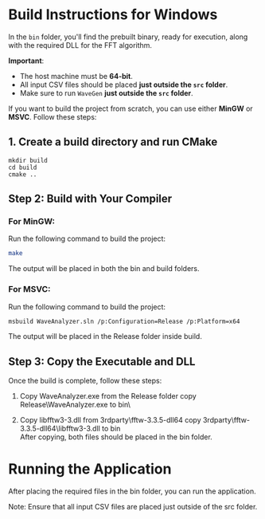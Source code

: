 # Build Instructions for Windows

In the `bin` folder, you'll find the prebuilt binary, ready for execution, along with the required DLL for the FFT algorithm.

**Important**:
- The host machine must be **64-bit**.
- All input CSV files should be placed **just outside the `src` folder**. 
- Make sure to run `WaveGen` **just outside the `src` folder**.

If you want to build the project from scratch, you can use either **MinGW** or **MSVC**. Follow these steps:

## 1. Create a build directory and run CMake

```
mkdir build
cd build
cmake ..
```


## Step 2: Build with Your Compiler  
### For MinGW:  
Run the following command to build the project:

```bash
make
```
The output will be placed in both the bin and build folders.

### For MSVC:  
Run the following command to build the project:

```bash
msbuild WaveAnalyzer.sln /p:Configuration=Release /p:Platform=x64
```
The output will be placed in the Release folder inside build.

## Step 3: Copy the Executable and DLL
Once the build is complete, follow these steps:

1. Copy WaveAnalyzer.exe from the Release folder
copy Release\WaveAnalyzer.exe to bin\

2. Copy libfftw3-3.dll from 3rdparty\fftw-3.3.5-dll64
copy 3rdparty\fftw-3.3.5-dll64\libfftw3-3.dll to bin\
After copying, both files should be placed in the bin folder.

# Running the Application
After placing the required files in the bin folder, you can run the application.

Note: Ensure that all input CSV files are placed just outside of the src folder.
